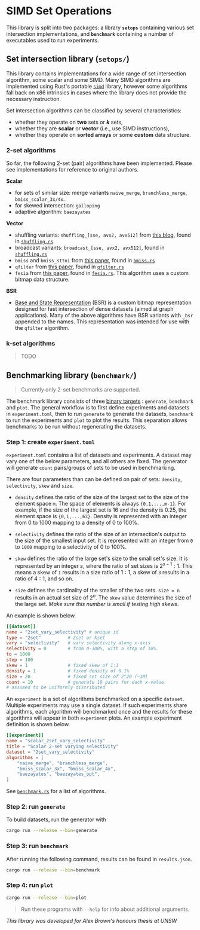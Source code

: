 # SIMD Set Operations
This library is split into two packages: a library **`setops`** containing
various set intersection implementations, and **`benchmark`** containing a
number of executables used to run experiments.

## Set intersection library (`setops/`)
This library contains implementations for a wide range of set intersection
algorithm, some scalar and some SIMD. Many SIMD algorithms are implemented using
Rust's portable [`simd`](https://doc.rust-lang.org/std/simd/index.html) library,
however some algorithms fall back on x86 intrinsics in cases where the library
does not provide the necessary instruction.

Set intersection algorithms can be classified by several characteristics:
- whether they operate on **two** sets or ***k*** sets,
- whether they are **scalar** or **vector** (i.e., use SIMD instructions),
- whether they operate on **sorted arrays** or some **custom** data structure.

### 2-set algorithms
So far, the following 2-set (pair) algorithms have been implemented. Please see
implementations for reference to original authors.

**Scalar**
- for sets of similar size: merge variants `naive_merge`, `branchless_merge`,
`bmiss_scalar_3x/4x`.
- for skewed intersection: `galloping`
- adaptive algorithm: `baezayates`

**Vector**
- shuffling variants: `shuffling_[sse, avx2, avx512]`
from [this blog](https://highlyscalable.wordpress.com/2012/06/05/fast-intersection-sorted-lists-sse/),
found in [`shuffling.rs`](setops/src/intersect/simd_shuffling.rs)
- broadcast variants: `broadcast_[sse, avx2, avx512]`,
found in [`shuffling.rs`](setops/src/intersect/simd_shuffling.rs)
- `bmiss` and `bmiss_sttni`
from [this paper](https://dl.acm.org/doi/10.14778/2735508.2735518),
found in [`bmiss.rs`](setops/src/intersect/bmiss.rs)
- `qfilter` from [this paper](https://dl.acm.org/doi/10.1145/3183713.3196924),
found in [`qfilter.rs`](setops/src/intersect/qfilter.rs)
- `fesia` from [this paper](https://ieeexplore.ieee.org/abstract/document/9101681),
found in [`fesia.rs`](setops/src/intersect/fesia.rs).
This algorithm uses a custom bitmap data structure.


**BSR**
- [Base and State Representation](https://dl.acm.org/doi/abs/10.1145/3183713.3196924)
(BSR) is a custom bitmap representation designed for fast intersection of dense
datasets (aimed at graph applications). Many of the above algorithms have BSR
variants with `_bsr` appended to the names. This representation was intended
for use with the `qfilter` algorithm.


### k-set algorithms
> TODO


## Benchmarking library (`benchmark/`)
> Currently only 2-set benchmarks are supported.

The benchmark library consists of three [binary
targets](https://doc.rust-lang.org/cargo/reference/cargo-targets.html#binaries)
: `generate`, `benchmark` and `plot`. The general workflow is to first define
experiments and datasets in `experiment.toml`, then to run `generate` to
generate the datasets, `benchmark` to run the experiments and `plot` to plot the
results. This separation allows benchmarks to be run without regenerating the
datasets.

### Step 1: create `experiment.toml`
`experiment.toml` contains a list of datasets and experiments. A dataset may
vary one of the below parameters, and all others are fixed. The generator will
generate `count` pairs/groups of sets to be used in benchmarking.

There are four parameters than can be defined on pair of sets: `density`,
`selectivity`, `skew` and `size`.

- `density` defines the ratio of the size of the largest set to the size of the
element space `m`. The space of elements is always `{0,1,...,m-1}`. For
example, if the size of the largest set is 16 and the density is 0.25, the
element space is `{0,1,...,63}`. Density is represented with an integer from 0
to 1000 mapping to a density of 0 to 100%.

- `selectivity` defines the ratio of the size of an intersection's output to the
size of the smallest input set. It is represented with an integer from `0` to
`1000` mapping to a selectivity of 0 to 100%.

- `skew` defines the ratio of the large set's size to the small set's size. It
is represented by an integer $s$, where the ratio of set sizes is $2^{s-1}:1$.
This means a skew of `1` results in a size ratio of $1:1$, a skew of `3` results
in a ratio of $4:1$, and so on.

- `size` defines the cardinality of the smaller of the two sets. `size = n`
results in an actual set size of $2^n$. The `skew` value determines the size of
the large set. *Make sure this number is small if testing high skews*.

An example is shown
below.
```toml
[[dataset]]
name = "2set_vary_selectivity" # unique id
type = "2set"          # 2set or kset
vary = "selectivity"   # vary selectivity along x-axis
selectivity = 0        # from 0-100%, with a step of 10%.
to = 1000
step = 100
skew = 1               # fixed skew of 1:1
density = 1            # fixed density of 0.1%
size = 20              # fixed set size of 2^20 (~1M)
count = 10             # generate 10 pairs for each x-value.
# assumed to be uniformly distributed
```

An `experiment` is a set of algorithms benchmarked on a specific `dataset`.
Multiple experiments may use a single dataset. If such experiments share
algorithms, each algorithm will benchmarked once and the results for these
algorithms will appear in both `experiment` plots. An example experiment
definition is shown below.
```toml
[[experiment]]
name = "scalar_2set_vary_selectivity"
title = "Scalar 2-set varying selectivity"
dataset = "2set_vary_selectivity"
algorithms = [
    "naive_merge", "branchless_merge",
    "bmiss_scalar_3x", "bmiss_scalar_4x",
    "baezayates", "baezayates_opt",
]
```
See [`benchmark.rs`](benchmark/src/bin/benchmark.rs) for a list of algorithms.

### Step 2: run `generate`
To build datasets, run the generator with
```sh
cargo run --release --bin=generate
```

### Step 3: run `benchmark`
After running the following command, results can be found in `results.json`.
```sh
cargo run --release --bin=benchmark
```

### Step 4: run `plot`
```sh
cargo run --release --bin=plot
```

> Run these programs with `--help` for info about additional arguments.

*This library was developed for Alex Brown's honours thesis at UNSW*
